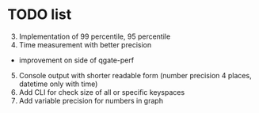  # TODO list
 
3. Implementation of 99 percentile, 95 percentile
4. Time measurement with better precision
  - improvement on side of qgate-perf
5. Console output with shorter readable form (number precision 
   4 places, datetime only with time)
7. Add CLI for check size of all or specific keyspaces
8. Add variable precision for numbers in graph
